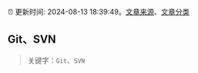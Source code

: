 :alarm_clock: 更新时间: 2024-08-13 18:39:49。[文章来源](/README.md)、[文章分类](/TAGS.md)

## Git、SVN


> 关键字：`Git`、`SVN`



